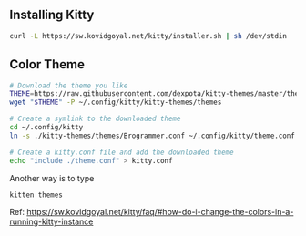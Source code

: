 ## Installing Kitty
```bash
curl -L https://sw.kovidgoyal.net/kitty/installer.sh | sh /dev/stdin
```

## Color Theme
```bash
# Download the theme you like
THEME=https://raw.githubusercontent.com/dexpota/kitty-themes/master/themes/Brogrammer.conf
wget "$THEME" -P ~/.config/kitty/kitty-themes/themes

# Create a symlink to the downloaded theme
cd ~/.config/kitty
ln -s ./kitty-themes/themes/Brogrammer.conf ~/.config/kitty/theme.conf

# Create a kitty.conf file and add the downloaded theme
echo "include ./theme.conf" > kitty.conf
```

Another way is to type
```bash
kitten themes
```
Ref: https://sw.kovidgoyal.net/kitty/faq/#how-do-i-change-the-colors-in-a-running-kitty-instance
